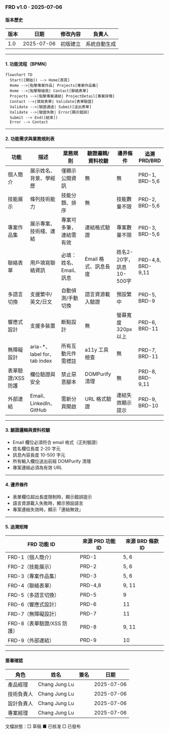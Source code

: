 ### FRD v1.0 ‧ 2025-07-06

#### 版本歷史
| 版本 | 日期 | 修改內容 | 負責人 |
|------|------|----------|--------|
| 1.0  | 2025-07-06 | 初版建立 | 系統自動生成 |

---

#### 1. 功能流程（BPMN）

```mermaid
flowchart TD
  Start([開始]) --> Home[首頁]
  Home -->|點擊專案作品| Projects[專案作品集]
  Home -->|點擊聯絡我| Contact[聯絡表單]
  Projects -->|點擊專案連結| ProjectDetail[專案詳情]
  Contact -->|填寫表單| Validate[表單驗證]
  Validate -->|驗證通過| Submit[送出表單]
  Validate -->|驗證失敗| Error[顯示錯誤]
  Submit --> End([結束])
  Error --> Contact
```

---

#### 2. 功能需求與業務規則表
| 功能 | 描述 | 業務規則 | 驗證邏輯/資料校驗 | 邊界條件 | 追溯 PRD/BRD |
|------|------|----------|-------------------|----------|--------------|
| 個人簡介 | 展示姓名、背景、學經歷 | 僅顯示公開資訊 | 無 | 無 | PRD-1, BRD-5,6 |
| 技能展示 | 條列技術能力 | 技能分類、排序 | 無 | 技能數量不限 | PRD-2, BRD-5,6 |
| 專案作品集 | 展示專案、技術棧、連結 | 專案可多筆，連結需有效 | 連結格式驗證 | 專案數量不限 | PRD-3, BRD-5,6 |
| 聯絡表單 | 用戶填寫聯絡資訊 | 必填：姓名、Email、訊息 | Email 格式、訊息長度 | 姓名2-20字，訊息10-500字 | PRD-4,8, BRD-9,11 |
| 多語言切換 | 支援繁中/英文/日文 | 自動偵測/手動切換 | 語言資源載入驗證 | 預設繁中 | PRD-5, BRD-9 |
| 響應式設計 | 支援多裝置 | 斷點設計 | 無 | 螢幕寬度320px以上 | PRD-6, BRD-11 |
| 無障礙設計 | aria-*、label for、tab index | 所有互動元件需標註 | a11y 工具檢查 | 無 | PRD-7, BRD-11 |
| 表單驗證/XSS 防護 | 欄位驗證與安全 | 禁止惡意腳本 | DOMPurify 清理 | 無 | PRD-8, BRD-9,11 |
| 外部連結 | Email、LinkedIn、GitHub | 需新分頁開啟 | URL 格式驗證 | 連結失效顯示提示 | PRD-9, BRD-10 |

---

#### 3. 驗證邏輯與資料校驗
- Email 欄位必須符合 email 格式（正則驗證）
- 姓名欄位長度 2-20 字元
- 訊息內容長度 10-500 字元
- 所有輸入欄位送出前經 DOMPurify 清理
- 專案連結必須為有效 URL

---

#### 4. 邊界條件
- 表單欄位超出長度限制時，顯示錯誤提示
- 語言資源載入失敗時，顯示預設語言
- 專案連結失效時，顯示「連結無效」

---

#### 5. 追溯矩陣
| FRD 功能 ID | 來源 PRD 功能 ID | 來源 BRD 條款 ID |
|-------------|------------------|------------------|
| FRD-1（個人簡介） | PRD-1 | 5, 6 |
| FRD-2（技能展示） | PRD-2 | 5, 6 |
| FRD-3（專案作品集） | PRD-3 | 5, 6 |
| FRD-4（聯絡表單） | PRD-4,8 | 9, 11 |
| FRD-5（多語言切換） | PRD-5 | 9 |
| FRD-6（響應式設計） | PRD-6 | 11 |
| FRD-7（無障礙設計） | PRD-7 | 11 |
| FRD-8（表單驗證/XSS 防護） | PRD-8 | 9, 11 |
| FRD-9（外部連結） | PRD-9 | 10 |

---

#### 簽署確認
| 角色 | 姓名 | 簽名 | 日期 |
|------|------|------|------|
| 產品經理 | Chang Jung Lu | | 2025-07-06 |
| 技術負責人 | Chang Jung Lu | | 2025-07-06 |
| 設計負責人 | Chang Jung Lu | | 2025-07-06 |
| 專案經理 | Chang Jung Lu | | 2025-07-06 |

文檔狀態：□ 草稿  ■ 已核准  □ 已發布 